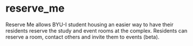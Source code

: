 # reserve_me
Reserve Me allows BYU-I student housing an easier way to have their residents reserve the study and event rooms at the complex. Residents can reserve a room, contact others and invite them to events (beta).

